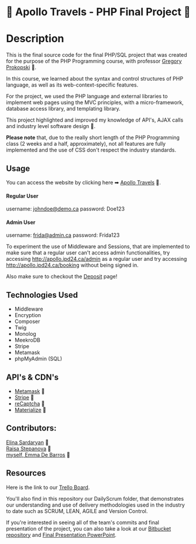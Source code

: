 # 🚀 Apollo Travels - PHP Final Project 🚀
# Description

This is the final source code for the final PHP/SQL project that was created for the purpose of the PHP Programming course, with professor [Gregory Prokopski](https://www.linkedin.com/in/prokopski/) 🔗.

In this course, we learned about the syntax and control structures of PHP language, as well as its web-context-specific features.

For the project, we used the PHP language and external libraries to implement web pages using the MVC principles, with a micro-framework, database access library, and templating library.

This project highlighted and improved my knowledge of API's, AJAX calls and industry level software design 🎨.

**Please note** that, due to the really short length of the PHP Programming class (2 weeks and a half, approximately), not all features are fully implemented and the use of CSS don't respect the industry standards.

## Usage

You can access the website by clicking here ➡ [Apollo Travels](http://apollo.ipd24.ca/) 🔗.

#### Regular User
username: johndoe@demo.ca
password: Doe123

#### Admin User
username: frida@admin.ca
password: Frida123

To experiment the use of Middleware and Sessions, that are implemented to make sure that a regular user can't access admin functionalities, try accessing <http://apollo.ipd24.ca/admin> as a regular user and try accessing <http://apollo.ipd24.ca/booking> without being signed in.

Also make sure to checkout the [Deposit](http://apollo.ipd24.ca/bookingdeposit) page!

## Technologies Used

* Middleware
* Encryption
* Composer
* Twig
* Monolog
* MeekroDB
* Stripe
* Metamask
* phpMyAdmin (SQL)

## API's & CDN's
* [Metamask](https://docs.metamask.io/guide/) 🔗
* [Stripe](https://stripe.com/docs) 🔗
* [reCaptcha](https://www.google.com/recaptcha/about/) 🔗
* [Materialize](https://materializecss.com/getting-started.html) 🔗


## Contributors:
[Elina Sardaryan](https://www.linkedin.com/in/elina-sardaryan/) 🔗   
[Raisa Stepanova](https://www.linkedin.com/in/raisa-stepanova-timina-0b711a202/) 🔗   
[myself, Emma De Barros](https://www.linkedin.com/in/emma-de-barros/) 🔗

## Resources

Here is the link to our [Trello Board](https://trello.com/b/KQgY9ITw/apollotravels).

You'll also find in this repository our DailyScrum folder, that demonstrates our understanding and use of delivery methodologies used in the industry to date such as SCRUM, LEAN, AGILE and Version Control. 

If you're interested in seeing all of the team's commits and final presentation of the project, you can also take a look at our [Bitbucket repository](https://bitbucket.org/emma96/apollotravels/src/master/) and [Final Presentation PowerPoint](https://johnabbott-my.sharepoint.com/:p:/r/personal/6169535_johnabbottcollege_net/_layouts/15/Doc.aspx?sourcedoc=%7B8188546C-C7D4-4EB8-A8B8-41ED9CF69B3F%7D&file=Presentation6.pptx&wdOrigin=OFFICECOM-WEB.START.REC&ct=1622410717283&action=edit&mobileredirect=true).
